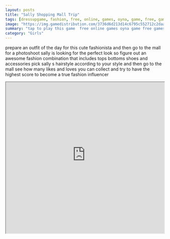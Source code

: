 ```yaml
---
layout: posts
title: "Sally Shopping Mall Trip"
tags: [dressupgame, fashion, free, online, games, oyna, game, free, games, play, play, games]
image: "https://img.gamedistribution.com/3736d6d213d14c6795c552712c2daa13-512x384.jpeg"
summary: "tap to play this game  free online games oyna game free games play play games"
category: "Girls"
---
```


prepare an outfit of the day for this cute fashionista and then go to the mall for a photoshoot sally is looking for the perfect look so figure out an awesome fashion combination that includes tops bottoms shoes and accessories pick sally s hairstyle according to your style and then go to the mall see how many likes and loves you can collect and try to have the highest score to become a true fashion influencer

<iframe width="100%" height="480px;" src="https://html5.gamedistribution.com/3736d6d213d14c6795c552712c2daa13/"></iframe>